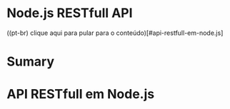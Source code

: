 # Node.js RESTfull API
((pt-br) clique aqui para pular para o conteúdo)[#api-restfull-em-node.js]

# Sumary


# API RESTfull em Node.js
